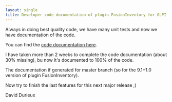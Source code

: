 ```yaml
---
layout: single
title: Developer code documentation of plugin FusionInventory for GLPI
---
```


Always in doing best quality code, we have many unit tests and now we have documentation of the code.

You can find the [code documentation here](http://fusioninventory.org/documentation/dev/plugin_doc_code/index.html).

I have taken more than 2 weeks to complete the code documentation (about 30% missing), bu now it's documented to 100% of the code.

The documentation if generated for master branch (so for the 9.1+1.0 version of plugin FusionInventory).

Now try to finish the last features for this next major release ;)

David Durieux

